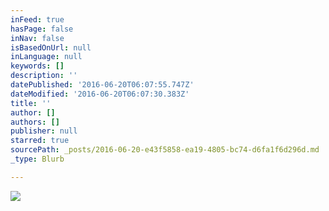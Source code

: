 ```yaml
---
inFeed: true
hasPage: false
inNav: false
isBasedOnUrl: null
inLanguage: null
keywords: []
description: ''
datePublished: '2016-06-20T06:07:55.747Z'
dateModified: '2016-06-20T06:07:30.383Z'
title: ''
author: []
authors: []
publisher: null
starred: true
sourcePath: _posts/2016-06-20-e43f5858-ea19-4805-bc74-d6fa1f6d296d.md
_type: Blurb

---
```

![](https://the-grid-user-content.s3-us-west-2.amazonaws.com/undefined)